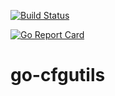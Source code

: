[![Build Status](https://travis-ci.org/mbarbita/go-cfgutils.svg?branch=master)](https://travis-ci.org/mbarbita/go-cfgutils)

[![Go Report Card](https://goreportcard.com/badge/github.com/mbarbita/go-cfgutils)](https://goreportcard.com/report/github.com/mbarbita/go-cfgutils)

# go-cfgutils
